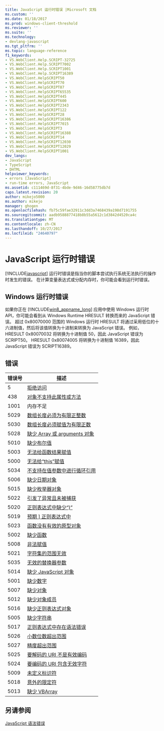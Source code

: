 ```yaml
---
title: JavaScript 运行时错误 |Microsoft 文档
ms.custom: ''
ms.date: 01/18/2017
ms.prod: windows-client-threshold
ms.reviewer: ''
ms.suite: ''
ms.technology:
- devlang-javascript
ms.tgt_pltfrm: ''
ms.topic: language-reference
f1_keywords:
- VS.WebClient.Help.SCRIPT-32725
- VS.WebClient.Help.SCRIPT7002
- VS.WebClient.Help.SCRIPT1001
- VS.WebClient.Help.SCRIPT16389
- VS.WebClient.HelpSCRIPT50
- VS.WebClient.HelpSCRIPT70
- VS.WebClient.HelpSCRIPT87
- VS.WebClient.HelpSCRIPT65535
- VS.WebClient.HelpSCRIPT445
- VS.WebClient.HelpSCRIPT600
- VS.WebClient.HelpSCRIPT2343
- VS.WebClient.HelpSCRIPT122
- VS.WebClient.HelpSCRIPT28
- VS.WebClient.HelpSCRIPT16386
- VS.WebClient.HelpSCRIPT7015
- VS.WebClient.HelpSCRIPT3
- VS.WebClient.HelpSCRIPT16388
- VS.WebClient.HelpSCRIPT14
- VS.WebClient.HelpSCRIPT12030
- VS.WebClient.HelpSCRIPT12029
- VS.WebClient.HelpSCRIPT1001
dev_langs:
- JavaScript
- TypeScript
- DHTML
helpviewer_keywords:
- errors [JavaScript]
- run-time errors, JavaScript
ms.assetid: c111469d-8f31-4bde-9d46-16d58775db7d
caps.latest.revision: 20
author: mikejo5000
ms.author: mikejo
manager: ghogen
ms.openlocfilehash: fb75c59fae32911c3dd3a7468439a198d7191755
ms.sourcegitcommit: aadb9588877418b8b55a5612c1d3842d4520ca4c
ms.translationtype: MT
ms.contentlocale: zh-CN
ms.lasthandoff: 10/27/2017
ms.locfileid: "24640797"
---
```

# <a name="javascript-run-time-errors"></a>JavaScript 运行时错误
[!INCLUDE[javascript](../../javascript/includes/javascript-md.md)] 运行时错误是指当你的脚本尝试执行系统无法执行的操作时发生的错误。 在计算变量表达式或分配内存时，你可能会看到运行时错误。  
  
## <a name="windows-runtime-errors"></a>Windows 运行时错误  
 如果你正在 [!INCLUDE[win8_appname_long](../../javascript/includes/win8-appname-long-md.md)] 应用中使用 Windows 运行时 API，你可能会看到从 Windows Runtime HRESULT 转换而来的 JavaScript 错误。 超过 0x80070000 范围的 Windows 运行时 HRESULT 将通过采用低位的十六进制值，然后将该值转换为十进制来转换为 JavaScript 错误。 例如，HRESULT 0x80070032 将转换为十进制值 50，因此 JavaScript 错误为 SCRIPT50。 HRESULT 0x80074005 将转换为十进制值 16389，因此 JavaScript 错误为 SCRIPT16389。  
  
## <a name="errors"></a>错误  
  
|错误号|描述|  
|------------------|-----------------|  
|5|[拒绝访问](../../javascript/misc/access-is-denied.md)|  
|438|[对象不支持此属性或方法](../../javascript/misc/object-doesn-t-support-this-property-or-method.md)|  
|1001|内存不足|  
|5029|[数组长度必须为有限正整数](../../javascript/misc/array-length-must-be-a-finite-positive-integer.md)|  
|5030|[数组长度必须赋值为有限正数](../../javascript/misc/array-length-must-be-assigned-a-finite-positive-number.md)|  
|5028|[缺少 Array 或 arguments 对象](../../javascript/misc/array-or-arguments-object-expected.md)|  
|5010|[缺少布尔值](../../javascript/misc/boolean-expected.md)|  
|5003|[无法给函数结果赋值](../../javascript/misc/cannot-assign-to-a-function-result.md)|  
|5000|[无法给“this”赋值](../../javascript/misc/cannot-assign-to-this.md)|  
|5034|[不支持在值参数中进行循环引用](../../javascript/misc/circular-reference-in-value-argument-not-supported.md)|  
|5006|[缺少日期对象](../../javascript/misc/date-object-expected.md)|  
|5015|[缺少枚举器对象](../../javascript/misc/enumerator-object-expected.md)|  
|5022|[引发了异常且未被捕获](../../javascript/misc/exception-thrown-and-not-caught.md)|  
|5020|[正则表达式中缺少“)”](../../javascript/misc/expected-right-parenthesis-in-regular-expression-javascript.md)|  
|5019|[预期 &#93; 正则表达式中](../../javascript/misc/expected-right-square-bracket-in-regular-expression-javascript.md)|  
|5023|[函数没有有效的原型对象](../../javascript/misc/function-does-not-have-a-valid-prototype-object.md)|  
|5002|[缺少函数](../../javascript/misc/function-expected.md)|  
|5008|[非法赋值](../../javascript/misc/illegal-assignment-javascript.md)|  
|5021|[字符集的范围无效](../../javascript/misc/invalid-range-in-character-set-javascript.md)|  
|5035|[无效的替换器参数](../../javascript/misc/invalid-replacer-argument.md)|  
|5014|[缺少 JavaScript 对象](../../javascript/misc/javascript-object-expected.md)|  
|5001|[缺少数字](../../javascript/misc/number-expected.md)|  
|5007|[缺少对象](../../javascript/misc/object-expected.md)|  
|5012|[缺少对象成员](../../javascript/misc/object-member-expected.md)|  
|5016|[缺少正则表达式对象](../../javascript/misc/regular-expression-object-expected.md)|  
|5005|[缺少字符串](../../javascript/misc/string-expected.md)|  
|5017|[正则表达式中存在语法错误](../../javascript/misc/syntax-error-in-regular-expression-javascript.md)|  
|5026|[小数位数超出范围](../../javascript/misc/the-number-of-fractional-digits-is-out-of-range.md)|  
|5027|[精度超出范围](../../javascript/misc/the-precision-is-out-of-range.md)|  
|5025|[要解码的 URI 不是有效编码](../../javascript/misc/the-uri-to-be-decoded-is-not-a-valid-encoding.md)|  
|5024|[要编码的 URI 包含无效字符](../../javascript/misc/the-uri-to-be-encoded-contains-an-invalid-character.md)|  
|5009|[未定义标识符](../../javascript/misc/undefined-identifier.md)|  
|5018|[意外的限定符](../../javascript/misc/unexpected-quantifier-javascript.md)|  
|5013|[缺少 VBArray](../../javascript/misc/vbarray-expected.md)|  
  
## <a name="see-also"></a>另请参阅  
 [JavaScript 语法错误](../../javascript/reference/javascript-syntax-errors.md)